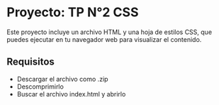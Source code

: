 # Proyecto: TP N°2 CSS

Este proyecto incluye un archivo HTML y una hoja de estilos CSS, que puedes ejecutar en tu navegador web para visualizar el contenido.

## Requisitos

- Descargar el archivo como .zip
- Descomprimirlo
- Buscar el archivo index.html y abrirlo
